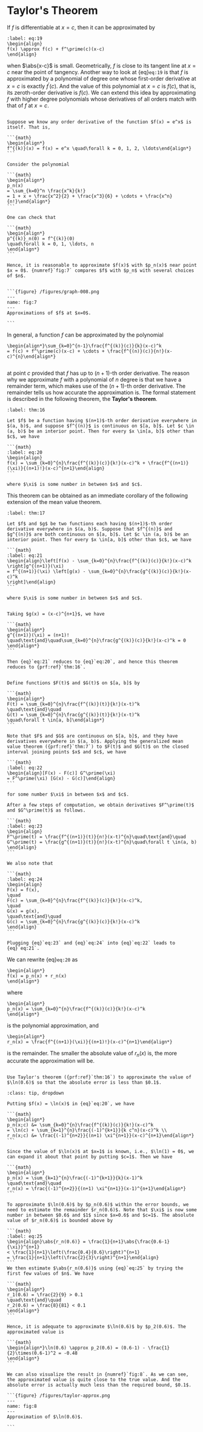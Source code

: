 # Taylor's Theorem
If $f$ is differentiable at $x = c$, then it can be approximated by

```{math}
:label: eq:19
\begin{align}
f(x) \approx f(c) + f^\prime(c)(x-c)
\end{align}
```

when $\abs{x-c}$ is small. Geometrically, $f$ is close to its tangent line at $x=c$ near the point of tangency. Another way to look at {eq}`eq:19` is that $f$ is approximated by a polynomial of degree one whose first-order derivative at $x=c$ is exactly $f^\prime(c)$. And the value of this polynomial at $x=c$ is $f(c)$, that is, its zeroth-order derivative is $f(c)$. We can extend this idea by approximating $f$ with higher degree polynomials whose derivatives of all orders match with that of $f$ at $x = c$.


````{prf:example}

Suppose we know any order derivative of the function $f(x) = e^x$ is itself. That is,

```{math}
\begin{align*}
f^{(k)}(x) = f(x) = e^x \quad\forall k = 0, 1, 2, \ldots\end{align*}
```

Consider the polynomial

```{math}
\begin{align*}
p_n(x)
= \sum_{k=0}^n \frac{x^k}{k!}
= 1 + x + \frac{x^2}{2} + \frac{x^3}{6} + \cdots + \frac{x^n}{n!}\end{align*}
```

One can check that

```{math}
\begin{align*}
p^{(k)}_n(0) = f^{(k)}(0)
\quad\forall k = 0, 1, \ldots, n
\end{align*}
```

Hence, it is reasonable to approximate $f(x)$ with $p_n(x)$ near point $x = 0$. {numref}`fig:7` compares $f$ with $p_n$ with several choices of $n$.


```{figure} /figures/graph-008.png
---
name: fig:7
---
Approximations of $f$ at $x=0$.

```

````

In general, a function $f$ can be approximated by the polynomial

```{math}
\begin{align*}\sum_{k=0}^{n-1}\frac{f^{(k)}(c)}{k}(x-c)^k
= f(c) + f^\prime(c)(x-c) + \cdots + \frac{f^{(n)}(c)}{n!}(x-c)^{n}\end{align*}
```

```{index} Taylor's theorem
```

at point $c$ provided that $f$ has up to $(n+1)$-th order derivative. The reason why we approximate $f$ with a polynomial of $n$ degree is that we have a remainder term, which makes use of the $(n+1)$-th order derivative. The remainder tells us how accurate the approximation is. The formal statement is described in the following theorem, the **Taylor's theorem**.


````{prf:theorem} Taylor
:label: thm:16

Let $f$ be a function having $(n+1)$-th order derivative everywhere in $(a, b)$, and suppose $f^{(n)}$ is continuous on $[a, b]$. Let $c \in (a, b)$ be an interior point. Then for every $x \in[a, b]$ other than $c$, we have

```{math}
:label: eq:20
\begin{align}
f(x) = \sum_{k=0}^{n}\frac{f^{(k)}(c)}{k!}(x-c)^k + \frac{f^{(n+1)}(\xi)}{(n+1)!}(x-c)^{n+1}\end{align}
```

where $\xi$ is some number in between $x$ and $c$.

````
This theorem can be obtained as an immediate corollary of the following extension of the mean value theorem.


````{prf:theorem}
:label: thm:17

Let $f$ and $g$ be two functions each having $(n+1)$-th order derivative everywhere in $(a, b)$. Suppose that $f^{(n)}$ and $g^{(n)}$ are both continuous on $[a, b]$. Let $c \in (a, b)$ be an interior point. Then for every $x \in[a, b]$ other than $c$, we have

```{math}
:label: eq:21
\begin{align}\left[f(x) - \sum_{k=0}^{n}\frac{f^{(k)}(c)}{k!}(x-c)^k
\right]g^{(n+1)}(\xi)
= f^{(n+1)}(\xi) \left[g(x) - \sum_{k=0}^{n}\frac{g^{(k)}(c)}{k!}(x-c)^k
\right]\end{align}
```

where $\xi$ is some number in between $x$ and $c$.

````

````{prf:remark}

Taking $g(x) = (x-c)^{n+1}$, we have

```{math}
\begin{align*}
g^{(n+1)}(\xi) = (n+1)!
\quad\text{and}\quad\sum_{k=0}^{n}\frac{g^{(k)}(c)}{k!}(x-c)^k = 0
\end{align*}
```

Then {eq}`eq:21` reduces to {eq}`eq:20`, and hence this theorem reduces to {prf:ref}`thm:16`.

````

````{prf:proof}

Define functions $F(t)$ and $G(t)$ on $[a, b]$ by

```{math}
\begin{align*}
F(t) = \sum_{k=0}^{n}\frac{f^{(k)}(t)}{k!}(x-t)^k
\quad\text{and}\quad
G(t) = \sum_{k=0}^{n}\frac{g^{(k)}(t)}{k!}(x-t)^k
\quad\forall t \in[a, b]\end{align*}
```

Note that $F$ and $G$ are continuous on $[a, b]$, and they have derivatives everywhere in $(a, b)$. Applying the generalized mean value theorem ({prf:ref}`thm:7`) to $F(t)$ and $G(t)$ on the closed interval joining points $x$ and $c$, we have

```{math}
:label: eq:22
\begin{align}[F(x) - F(c)] G^\prime(\xi)
= F^\prime(\xi) [G(x) - G(c)]\end{align}
```

for some number $\xi$ in between $x$ and $c$.

After a few steps of computation, we obtain derivatives $F^\prime(t)$ and $G^\prime(t)$ as follows.

```{math}
:label: eq:23
\begin{align}
F^\prime(t) = \frac{f^{(n+1)}(t)}{n!}(x-t)^{n}\quad\text{and}\quad
G^\prime(t) = \frac{g^{(n+1)}(t)}{n!}(x-t)^{n}\quad\forall t \in(a, b)
\end{align}
```

We also note that

```{math}
:label: eq:24
\begin{align}
F(x) = f(x),
\quad
F(c) = \sum_{k=0}^{n}\frac{f^{(k)}(c)}{k!}(x-c)^k,
\quad
G(x) = g(x),
\quad\text{and}\quad
G(c) = \sum_{k=0}^{n}\frac{g^{(k)}(c)}{k!}(x-c)^k
\end{align}
```

Plugging {eq}`eq:23` and {eq}`eq:24` into {eq}`eq:22` leads to {eq}`eq:21`.

````
We can rewrite {eq}`eq:20` as

```{math}
\begin{align*}
f(x) = p_n(x) + r_n(x)
\end{align*}
```

where

```{math}
\begin{align*}
p_n(x) = \sum_{k=0}^{n}\frac{f^{(k)}(c)}{k!}(x-c)^k
\end{align*}
```

is the polynomial approximation, and

```{math}
\begin{align*}
r_n(x) = \frac{f^{(n+1)}(\xi)}{(n+1)!}(x-c)^{n+1}\end{align*}
```

is the remainder. The smaller the absolute value of $r_n(x)$ is, the more accurate the approximation will be.



````{admonition} Exercise 9

Use Taylor's theorem ({prf:ref}`thm:16`) to approximate the value of $\ln(0.6)$ so that the absolute error is less than $0.1$.

````

````{admonition} Solution
:class: tip, dropdown

Putting $f(x) = \ln(x)$ in {eq}`eq:20`, we have

```{math}
\begin{align*}
p_n(x;c) &= \sum_{k=0}^{n}\frac{f^{(k)}(c)}{k!}(x-c)^k
= \ln(c) + \sum_{k=1}^{n}\frac{(-1)^{k+1}}{k c^n}(x-c)^k \\
r_n(x;c) &= \frac{(-1)^{n+2}}{(n+1) \xi^{n+1}}(x-c)^{n+1}\end{align*}
```

Since the value of $\ln(x)$ at $x=1$ is known, i.e., $\ln(1) = 0$, we can expand it about that point by putting $c=1$. Then we have

```{math}
\begin{align*}
p_n(x) = \sum_{k=1}^{n}\frac{(-1)^{k+1}}{k}(x-1)^k
\quad\text{and}\quad
r_n(x) = \frac{(-1)^{n+2}}{(n+1) \xi^{n+1}}(x-1)^{n+1}\end{align*}
```

To approximate $\ln(0.6)$ by $p_n(0.6)$ within the error bounds, we need to estimate the remainder $r_n(0.6)$. Note that $\xi$ is now some number in between $0.6$ and $1$ since $x=0.6$ and $c=1$. The absolute value of $r_n(0.6)$ is bounded above by

```{math}
:label: eq:25
\begin{align}\abs{r_n(0.6)} = \frac{1}{n+1}\abs{\frac{0.6-1}{\xi}}^{n+1}
< \frac{1}{n+1}\left(\frac{0.4}{0.6}\right)^{n+1}
= \frac{1}{n+1}\left(\frac{2}{3}\right)^{n+1}\end{align}
```
We then estimate $\abs{r_n(0.6)}$ using {eq}`eq:25` by trying the first few values of $n$. We have

```{math}
\begin{align*}
r_1(0.6) = \frac{2}{9} > 0.1
\quad\text{and}\quad
r_2(0.6) = \frac{8}{81} < 0.1
\end{align*}
```

Hence, it is adequate to approximate $\ln(0.6)$ by $p_2(0.6)$. The approximated value is

```{math}
\begin{align*}\ln(0.6) \approx p_2(0.6) = (0.6-1) - \frac{1}{2}\times(0.6-1)^2 = -0.48
\end{align*}
```

We can also visualize the result in {numref}`fig:8`. As we can see, the approximated value is quite close to the true value. And the absolute error is actually much less than the required bound, $0.1$.

```{figure} /figures/taylor-approx.png
---
name: fig:8
---
Approximation of $\ln(0.6)$.

```

````
